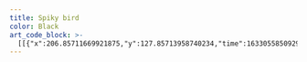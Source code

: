 ```yaml
---
title: Spiky bird
color: Black
art_code_block: >-
  [[{"x":206.85711669921875,"y":127.85713958740234,"time":1633055850929,"color":"black"},{"x":197.85711669921875,"y":125.85713958740234,"time":1633055850995,"color":"black"},{"x":186.85711669921875,"y":134.85713958740234,"time":1633055851045,"color":"black"},{"x":184.85711669921875,"y":140.85713958740234,"time":1633055851061,"color":"black"},{"x":184.85711669921875,"y":146.85713958740234,"time":1633055851095,"color":"black"},{"x":187.85711669921875,"y":151.85713958740234,"time":1633055851112,"color":"black"},{"x":197.85711669921875,"y":155.85713958740234,"time":1633055851127,"color":"black"},{"x":207.85711669921875,"y":150.85713958740234,"time":1633055851161,"color":"black"},{"x":212.85711669921875,"y":140.85713958740234,"time":1633055851198,"color":"black"},{"x":212.85711669921875,"y":135.85713958740234,"time":1633055851222,"color":"black"},{"x":213.85711669921875,"y":130.85713958740234,"time":1633055851238,"color":"black"},{"x":204.85711669921875,"y":125.85713958740234,"time":1633055851260,"color":"black"},{"x":195.85711669921875,"y":125.85713958740234,"time":1633055851297,"color":"black"},{"x":213.85711669921875,"y":130.85713958740234,"time":1633055851238,"color":"black"}],[{"x":212.85711669921875,"y":127.85713958740234,"time":1633055854316,"color":"black"},{"x":216.85711669921875,"y":118.85713958740234,"time":1633055854479,"color":"black"},{"x":222.85711669921875,"y":113.85713958740234,"time":1633055854497,"color":"black"},{"x":227.85711669921875,"y":110.85713958740234,"time":1633055854513,"color":"black"},{"x":233.85711669921875,"y":109.85713958740234,"time":1633055854529,"color":"black"},{"x":245.85711669921875,"y":112.85713958740234,"time":1633055854562,"color":"black"},{"x":252.85711669921875,"y":115.85713958740234,"time":1633055854580,"color":"black"},{"x":261.85711669921875,"y":124.85713958740234,"time":1633055854614,"color":"black"},{"x":263.85711669921875,"y":129.85713958740234,"time":1633055854637,"color":"black"},{"x":264.85711669921875,"y":140.85713958740234,"time":1633055854664,"color":"black"},{"x":256.85711669921875,"y":150.85713958740234,"time":1633055854696,"color":"black"},{"x":248.85711669921875,"y":154.85713958740234,"time":1633055854714,"color":"black"},{"x":239.85711669921875,"y":156.85713958740234,"time":1633055854734,"color":"black"},{"x":229.85711669921875,"y":156.85713958740234,"time":1633055854752,"color":"black"},{"x":212.85711669921875,"y":144.85713958740234,"time":1633055854780,"color":"black"},{"x":239.85711669921875,"y":156.85713958740234,"time":1633055854734,"color":"black"},{"x":209.85711669921875,"y":139.85713958740234,"time":1633055854796,"color":"black"}],[{"x":234.85711669921875,"y":135.85713958740234,"time":1633055856414,"color":"black"}],[{"x":238.85711669921875,"y":130.85713958740234,"time":1633055857883,"color":"black"},{"x":233.85711669921875,"y":128.85713958740234,"time":1633055857984,"color":"black"},{"x":228.85711669921875,"y":129.85713958740234,"time":1633055858017,"color":"black"},{"x":224.85711669921875,"y":134.85713958740234,"time":1633055858050,"color":"black"},{"x":222.85711669921875,"y":139.85713958740234,"time":1633055858067,"color":"black"},{"x":225.85711669921875,"y":145.85713958740234,"time":1633055858102,"color":"black"},{"x":233.85711669921875,"y":146.85713958740234,"time":1633055858144,"color":"black"},{"x":238.85711669921875,"y":145.85713958740234,"time":1633055858160,"color":"black"},{"x":246.85711669921875,"y":140.85713958740234,"time":1633055858183,"color":"black"},{"x":246.85711669921875,"y":133.85713958740234,"time":1633055858217,"color":"black"},{"x":238.85711669921875,"y":145.85713958740234,"time":1633055858160,"color":"black"},{"x":244.85711669921875,"y":131.85713958740234,"time":1633055858243,"color":"black"}],[{"x":202.85711669921875,"y":142.85713958740234,"time":1633055859248,"color":"black"}],[{"x":198.85711669921875,"y":165.85713958740234,"time":1633055862516,"color":"black"},{"x":201.85711669921875,"y":169.85713958740234,"time":1633055862588,"color":"black"},{"x":202.85711669921875,"y":175.85713958740234,"time":1633055862604,"color":"black"},{"x":202.85711669921875,"y":182.85713958740234,"time":1633055862634,"color":"black"},{"x":202.85711669921875,"y":189.85713958740234,"time":1633055862651,"color":"black"},{"x":203.85711669921875,"y":198.85713958740234,"time":1633055862677,"color":"black"},{"x":207.85711669921875,"y":201.85713958740234,"time":1633055862720,"color":"black"},{"x":210.85711669921875,"y":196.85713958740234,"time":1633055862752,"color":"black"},{"x":213.85711669921875,"y":189.85713958740234,"time":1633055862769,"color":"black"},{"x":218.85711669921875,"y":181.85713958740234,"time":1633055862785,"color":"black"},{"x":225.85711669921875,"y":174.85713958740234,"time":1633055862802,"color":"black"},{"x":235.85711669921875,"y":166.85713958740234,"time":1633055862833,"color":"black"},{"x":218.85711669921875,"y":181.85713958740234,"time":1633055862785,"color":"black"},{"x":235.85711669921875,"y":166.85713958740234,"time":1633055862853,"color":"black"}],[{"x":210.85711669921875,"y":170.85713958740234,"time":1633055863445,"color":"black"}],[{"x":221.85711669921875,"y":170.85713958740234,"time":1633055864159,"color":"black"}],[{"x":164.85711669921875,"y":122.85713958740234,"time":1633055867694,"color":"black"},{"x":167.85711669921875,"y":117.85713958740234,"time":1633055867713,"color":"black"},{"x":173.85711669921875,"y":110.85713958740234,"time":1633055867743,"color":"black"},{"x":200.85711669921875,"y":88.85713958740234,"time":1633055867775,"color":"black"},{"x":167.85711669921875,"y":117.85713958740234,"time":1633055867713,"color":"black"},{"x":203.85711669921875,"y":85.85713958740234,"time":1633055867793,"color":"black"}],[{"x":249.85711669921875,"y":80.85713958740234,"time":1633055868613,"color":"black"},{"x":279.85711669921875,"y":98.85713958740234,"time":1633055868653,"color":"black"},{"x":293.85711669921875,"y":110.85713958740234,"time":1633055868670,"color":"black"},{"x":249.85711669921875,"y":80.85713958740234,"time":1633055868613,"color":"black"}],[{"x":236.85711669921875,"y":211.85713958740234,"time":1633055874343,"color":"black"},{"x":235.85711669921875,"y":225.85713958740234,"time":1633055874397,"color":"black"},{"x":238.85711669921875,"y":237.85713958740234,"time":1633055874413,"color":"black"},{"x":245.85711669921875,"y":254.85713958740234,"time":1633055874433,"color":"black"},{"x":255.85711669921875,"y":268.85713958740234,"time":1633055874453,"color":"black"},{"x":267.85711669921875,"y":276.85713958740234,"time":1633055874472,"color":"black"},{"x":296.85711669921875,"y":280.85713958740234,"time":1633055874494,"color":"black"},{"x":255.85711669921875,"y":268.85713958740234,"time":1633055874453,"color":"black"}],[{"x":198.85711669921875,"y":124.85713958740234,"time":1633055879560,"color":"black"},{"x":200.85711669921875,"y":116.85713958740234,"time":1633055879783,"color":"black"},{"x":205.85711669921875,"y":110.85713958740234,"time":1633055879801,"color":"black"},{"x":212.85711669921875,"y":105.85713958740234,"time":1633055879822,"color":"black"},{"x":223.85711669921875,"y":102.85713958740234,"time":1633055879845,"color":"black"},{"x":233.85711669921875,"y":101.85713958740234,"time":1633055879871,"color":"black"},{"x":212.85711669921875,"y":105.85713958740234,"time":1633055879822,"color":"black"},{"x":237.85711669921875,"y":102.85713958740234,"time":1633055879905,"color":"black"}],[{"x":219.85711669921875,"y":100.85713958740234,"time":1633055883142,"color":"black"},{"x":222.85711669921875,"y":96.85713958740234,"time":1633055883143,"color":"black"},{"x":228.85711669921875,"y":90.85713958740234,"time":1633055883163,"color":"black"},{"x":237.85711669921875,"y":80.85713958740234,"time":1633055883182,"color":"black"},{"x":248.85711669921875,"y":71.85713958740234,"time":1633055883204,"color":"black"},{"x":263.85711669921875,"y":56.857139587402344,"time":1633055883226,"color":"black"},{"x":271.85711669921875,"y":51.857139587402344,"time":1633055883277,"color":"black"},{"x":263.85711669921875,"y":65.85713958740234,"time":1633055883319,"color":"black"},{"x":258.85711669921875,"y":75.85713958740234,"time":1633055883338,"color":"black"},{"x":247.85711669921875,"y":98.85713958740234,"time":1633055883362,"color":"black"},{"x":244.85711669921875,"y":104.85713958740234,"time":1633055883385,"color":"black"},{"x":258.85711669921875,"y":75.85713958740234,"time":1633055883338,"color":"black"}],[{"x":245.85711669921875,"y":97.85713958740234,"time":1633055884179,"color":"black"},{"x":250.85711669921875,"y":97.85713958740234,"time":1633055884214,"color":"black"},{"x":293.85711669921875,"y":89.85713958740234,"time":1633055884261,"color":"black"},{"x":329.85711669921875,"y":78.85713958740234,"time":1633055884292,"color":"black"},{"x":340.85711669921875,"y":75.85713958740234,"time":1633055884328,"color":"black"},{"x":347.85711669921875,"y":74.85713958740234,"time":1633055884359,"color":"black"},{"x":329.85711669921875,"y":86.85713958740234,"time":1633055884397,"color":"black"},{"x":319.85711669921875,"y":89.85713958740234,"time":1633055884427,"color":"black"},{"x":296.85711669921875,"y":95.85713958740234,"time":1633055884463,"color":"black"},{"x":274.85711669921875,"y":104.85713958740234,"time":1633055884512,"color":"black"},{"x":319.85711669921875,"y":89.85713958740234,"time":1633055884427,"color":"black"},{"x":272.85711669921875,"y":106.85713958740234,"time":1633055884555,"color":"black"}],[{"x":273.85711669921875,"y":110.85713958740234,"time":1633055885214,"color":"black"},{"x":278.85711669921875,"y":113.85713958740234,"time":1633055885247,"color":"black"},{"x":284.85711669921875,"y":115.85713958740234,"time":1633055885279,"color":"black"},{"x":312.85711669921875,"y":118.85713958740234,"time":1633055885309,"color":"black"},{"x":343.85711669921875,"y":119.85713958740234,"time":1633055885343,"color":"black"},{"x":357.85711669921875,"y":124.85713958740234,"time":1633055885375,"color":"black"},{"x":352.85711669921875,"y":126.85713958740234,"time":1633055885431,"color":"black"},{"x":321.85711669921875,"y":130.85713958740234,"time":1633055885479,"color":"black"},{"x":302.85711669921875,"y":130.85713958740234,"time":1633055885510,"color":"black"},{"x":283.85711669921875,"y":128.85713958740234,"time":1633055885543,"color":"black"},{"x":321.85711669921875,"y":130.85713958740234,"time":1633055885479,"color":"black"}],[{"x":275.85711669921875,"y":143.85713958740234,"time":1633055886413,"color":"black"},{"x":295.85711669921875,"y":148.85713958740234,"time":1633055886455,"color":"black"},{"x":314.85711669921875,"y":150.85713958740234,"time":1633055886479,"color":"black"},{"x":359.85711669921875,"y":158.85713958740234,"time":1633055886526,"color":"black"},{"x":350.85711669921875,"y":160.85713958740234,"time":1633055886597,"color":"black"},{"x":342.85711669921875,"y":160.85713958740234,"time":1633055886621,"color":"black"},{"x":330.85711669921875,"y":160.85713958740234,"time":1633055886638,"color":"black"},{"x":299.85711669921875,"y":165.85713958740234,"time":1633055886663,"color":"black"},{"x":291.85711669921875,"y":168.85713958740234,"time":1633055886690,"color":"black"},{"x":330.85711669921875,"y":160.85713958740234,"time":1633055886638,"color":"black"}],[{"x":285.85711669921875,"y":174.85713958740234,"time":1633055887464,"color":"black"},{"x":304.85711669921875,"y":175.85713958740234,"time":1633055887534,"color":"black"},{"x":344.85711669921875,"y":177.85713958740234,"time":1633055887580,"color":"black"},{"x":349.85711669921875,"y":178.85713958740234,"time":1633055887606,"color":"black"},{"x":346.85711669921875,"y":184.85713958740234,"time":1633055887658,"color":"black"},{"x":329.85711669921875,"y":191.85713958740234,"time":1633055887706,"color":"black"},{"x":284.85711669921875,"y":203.85713958740234,"time":1633055887757,"color":"black"},{"x":346.85711669921875,"y":184.85713958740234,"time":1633055887658,"color":"black"}],[{"x":335.85711669921875,"y":191.85713958740234,"time":1633055888729,"color":"black"},{"x":320.85711669921875,"y":195.85713958740234,"time":1633055888815,"color":"black"},{"x":310.85711669921875,"y":198.85713958740234,"time":1633055888832,"color":"black"},{"x":299.85711669921875,"y":201.85713958740234,"time":1633055888864,"color":"black"},{"x":277.85711669921875,"y":211.85713958740234,"time":1633055888892,"color":"black"},{"x":310.85711669921875,"y":198.85713958740234,"time":1633055888832,"color":"black"}],[{"x":284.85711669921875,"y":206.85713958740234,"time":1633055889678,"color":"black"},{"x":314.85711669921875,"y":210.85713958740234,"time":1633055889746,"color":"black"},{"x":348.85711669921875,"y":213.85713958740234,"time":1633055889788,"color":"black"},{"x":354.85711669921875,"y":214.85713958740234,"time":1633055889816,"color":"black"},{"x":361.85711669921875,"y":220.85713958740234,"time":1633055889871,"color":"black"},{"x":348.85711669921875,"y":221.85713958740234,"time":1633055889926,"color":"black"},{"x":337.85711669921875,"y":220.85713958740234,"time":1633055889968,"color":"black"},{"x":297.85711669921875,"y":224.85713958740234,"time":1633055890001,"color":"black"},{"x":348.85711669921875,"y":221.85713958740234,"time":1633055889926,"color":"black"},{"x":284.85711669921875,"y":230.85713958740234,"time":1633055890040,"color":"black"}],[{"x":292.85711669921875,"y":228.85713958740234,"time":1633055890646,"color":"black"},{"x":306.85711669921875,"y":235.85713958740234,"time":1633055890692,"color":"black"},{"x":318.85711669921875,"y":239.85713958740234,"time":1633055890721,"color":"black"},{"x":340.85711669921875,"y":246.85713958740234,"time":1633055890753,"color":"black"},{"x":356.85711669921875,"y":254.85713958740234,"time":1633055890792,"color":"black"},{"x":346.85711669921875,"y":252.85713958740234,"time":1633055890850,"color":"black"},{"x":320.85711669921875,"y":250.85713958740234,"time":1633055890876,"color":"black"},{"x":303.85711669921875,"y":252.85713958740234,"time":1633055890906,"color":"black"},{"x":287.85711669921875,"y":257.85713958740234,"time":1633055890937,"color":"black"},{"x":320.85711669921875,"y":250.85713958740234,"time":1633055890876,"color":"black"}],[{"x":188.85711669921875,"y":188.85713958740234,"time":1633055894863,"color":"black"},{"x":191.85711669921875,"y":184.85713958740234,"time":1633055894927,"color":"black"},{"x":187.85711669921875,"y":180.85713958740234,"time":1633055895046,"color":"black"},{"x":182.85711669921875,"y":183.85713958740234,"time":1633055895063,"color":"black"},{"x":163.85711669921875,"y":207.85713958740234,"time":1633055895113,"color":"black"},{"x":159.85711669921875,"y":242.85713958740234,"time":1633055895158,"color":"black"},{"x":162.85711669921875,"y":252.85713958740234,"time":1633055895179,"color":"black"},{"x":167.85711669921875,"y":260.85713958740234,"time":1633055895211,"color":"black"},{"x":159.85711669921875,"y":242.85713958740234,"time":1633055895158,"color":"black"},{"x":170.85711669921875,"y":264.85713958740234,"time":1633055895227,"color":"black"}],[{"x":168.85711669921875,"y":260.85713958740234,"time":1633055896130,"color":"black"},{"x":176.85711669921875,"y":275.85713958740234,"time":1633055896179,"color":"black"},{"x":184.85711669921875,"y":281.85713958740234,"time":1633055896196,"color":"black"},{"x":206.85711669921875,"y":287.85713958740234,"time":1633055896228,"color":"black"},{"x":211.85711669921875,"y":288.85713958740234,"time":1633055896262,"color":"black"},{"x":184.85711669921875,"y":281.85713958740234,"time":1633055896196,"color":"black"}],[{"x":200.85711669921875,"y":265.85713958740234,"time":1633055899178,"color":"black"},{"x":199.85711669921875,"y":272.85713958740234,"time":1633055899178,"color":"black"},{"x":203.85711669921875,"y":290.85713958740234,"time":1633055899216,"color":"black"},{"x":219.85711669921875,"y":306.85713958740234,"time":1633055899251,"color":"black"},{"x":228.85711669921875,"y":308.85713958740234,"time":1633055899301,"color":"black"},{"x":248.85711669921875,"y":300.85713958740234,"time":1633055899353,"color":"black"},{"x":237.85711669921875,"y":262.85713958740234,"time":1633055899413,"color":"black"},{"x":228.85711669921875,"y":308.85713958740234,"time":1633055899301,"color":"black"}],[{"x":228.85711669921875,"y":312.85713958740234,"time":1633055901461,"color":"black"},{"x":230.85711669921875,"y":320.85713958740234,"time":1633055901519,"color":"black"},{"x":237.85711669921875,"y":340.85713958740234,"time":1633055901554,"color":"black"},{"x":241.85711669921875,"y":349.85713958740234,"time":1633055901590,"color":"black"},{"x":230.85711669921875,"y":320.85713958740234,"time":1633055901519,"color":"black"},{"x":241.85711669921875,"y":349.85713958740234,"time":1633055901650,"color":"black"}],[{"x":244.85711669921875,"y":309.85713958740234,"time":1633055901930,"color":"black"},{"x":242.85711669921875,"y":316.85713958740234,"time":1633055902055,"color":"black"},{"x":242.85711669921875,"y":325.85713958740234,"time":1633055902071,"color":"black"},{"x":246.85711669921875,"y":346.85713958740234,"time":1633055902125,"color":"black"},{"x":242.85711669921875,"y":316.85713958740234,"time":1633055902055,"color":"black"}],[{"x":241.85711669921875,"y":349.85713958740234,"time":1633055902763,"color":"black"},{"x":212.85711669921875,"y":368.85713958740234,"time":1633055902859,"color":"black"},{"x":204.85711669921875,"y":372.85713958740234,"time":1633055902908,"color":"black"},{"x":241.85711669921875,"y":349.85713958740234,"time":1633055902763,"color":"black"}],[{"x":242.85711669921875,"y":351.85713958740234,"time":1633055903297,"color":"black"},{"x":242.85711669921875,"y":359.85713958740234,"time":1633055903342,"color":"black"},{"x":242.85711669921875,"y":371.85713958740234,"time":1633055903382,"color":"black"},{"x":242.85711669921875,"y":351.85713958740234,"time":1633055903297,"color":"black"}],[{"x":248.85711669921875,"y":351.85713958740234,"time":1633055903647,"color":"black"},{"x":263.85711669921875,"y":372.85713958740234,"time":1633055903705,"color":"black"},{"x":248.85711669921875,"y":351.85713958740234,"time":1633055903647,"color":"black"}],[{"x":182.85711669921875,"y":283.85713958740234,"time":1633055904322,"color":"black"}],[{"x":250.85711669921875,"y":353.85713958740234,"time":1633055907058,"color":"black"},{"x":252.85711669921875,"y":358.85713958740234,"time":1633055907255,"color":"black"},{"x":255.85711669921875,"y":362.85713958740234,"time":1633055907271,"color":"black"},{"x":260.85711669921875,"y":367.85713958740234,"time":1633055907311,"color":"black"},{"x":272.85711669921875,"y":383.85713958740234,"time":1633055907362,"color":"black"},{"x":255.85711669921875,"y":362.85713958740234,"time":1633055907271,"color":"black"},{"x":272.85711669921875,"y":384.85713958740234,"time":1633055907418,"color":"black"}],[{"x":244.85711669921875,"y":351.85713958740234,"time":1633055907978,"color":"black"},{"x":240.85711669921875,"y":359.85713958740234,"time":1633055908032,"color":"black"},{"x":236.85711669921875,"y":374.85713958740234,"time":1633055908073,"color":"black"},{"x":244.85711669921875,"y":351.85713958740234,"time":1633055907978,"color":"black"}],[{"x":243.85711669921875,"y":358.85713958740234,"time":1633055908959,"color":"black"},{"x":242.85711669921875,"y":368.85713958740234,"time":1633055909062,"color":"black"},{"x":240.85711669921875,"y":382.85713958740234,"time":1633055909118,"color":"black"},{"x":239.85711669921875,"y":387.85713958740234,"time":1633055909197,"color":"black"},{"x":238.85711669921875,"y":380.85713958740234,"time":1633055909299,"color":"black"},{"x":242.85711669921875,"y":363.85713958740234,"time":1633055909366,"color":"black"},{"x":244.85711669921875,"y":357.85713958740234,"time":1633055909417,"color":"black"},{"x":241.85711669921875,"y":367.85713958740234,"time":1633055909541,"color":"black"},{"x":242.85711669921875,"y":363.85713958740234,"time":1633055909366,"color":"black"},{"x":241.85711669921875,"y":369.85713958740234,"time":1633055909595,"color":"black"}],[{"x":247.85711669921875,"y":331.85713958740234,"time":1633055910564,"color":"black"}],[{"x":244.85711669921875,"y":326.85713958740234,"time":1633055910699,"color":"black"},{"x":242.85711669921875,"y":333.85713958740234,"time":1633055910769,"color":"black"},{"x":246.85711669921875,"y":361.85713958740234,"time":1633055910819,"color":"black"},{"x":244.85711669921875,"y":326.85713958740234,"time":1633055910699,"color":"black"},{"x":249.85711669921875,"y":360.85713958740234,"time":1633055910886,"color":"black"}],[{"x":181.85711669921875,"y":283.85713958740234,"time":1633055914278,"color":"black"},{"x":179.85711669921875,"y":289.85713958740234,"time":1633055914361,"color":"black"},{"x":181.85711669921875,"y":303.85713958740234,"time":1633055914419,"color":"black"},{"x":183.85711669921875,"y":308.85713958740234,"time":1633055914435,"color":"black"},{"x":198.85711669921875,"y":312.85713958740234,"time":1633055914485,"color":"black"},{"x":202.85711669921875,"y":315.85713958740234,"time":1633055914555,"color":"black"},{"x":183.85711669921875,"y":308.85713958740234,"time":1633055914435,"color":"black"},{"x":203.85711669921875,"y":316.85713958740234,"time":1633055914614,"color":"black"}],[{"x":202.85711669921875,"y":317.85713958740234,"time":1633055915610,"color":"black"},{"x":211.85711669921875,"y":309.85713958740234,"time":1633055915707,"color":"black"},{"x":216.85711669921875,"y":300.85713958740234,"time":1633055915754,"color":"black"},{"x":202.85711669921875,"y":317.85713958740234,"time":1633055915610,"color":"black"}],[{"x":203.85711669921875,"y":317.85713958740234,"time":1633055916976,"color":"black"},{"x":199.85711669921875,"y":320.85713958740234,"time":1633055917230,"color":"black"},{"x":191.85711669921875,"y":336.85713958740234,"time":1633055917291,"color":"black"},{"x":203.85711669921875,"y":317.85713958740234,"time":1633055916976,"color":"black"},{"x":190.85711669921875,"y":344.85713958740234,"time":1633055917308,"color":"black"}],[{"x":183.85711669921875,"y":312.85713958740234,"time":1633055917842,"color":"black"},{"x":186.85711669921875,"y":318.85713958740234,"time":1633055917950,"color":"black"},{"x":193.85711669921875,"y":358.85713958740234,"time":1633055918006,"color":"black"},{"x":183.85711669921875,"y":312.85713958740234,"time":1633055917842,"color":"black"}],[{"x":184.85711669921875,"y":321.85713958740234,"time":1633055918829,"color":"black"},{"x":189.85711669921875,"y":327.85713958740234,"time":1633055918897,"color":"black"},{"x":194.85711669921875,"y":338.85713958740234,"time":1633055918942,"color":"black"},{"x":195.85711669921875,"y":348.85713958740234,"time":1633055918994,"color":"black"},{"x":195.85711669921875,"y":353.85713958740234,"time":1633055919043,"color":"black"},{"x":196.85711669921875,"y":361.85713958740234,"time":1633055919109,"color":"black"},{"x":195.85711669921875,"y":348.85713958740234,"time":1633055918994,"color":"black"},{"x":193.85711669921875,"y":364.85713958740234,"time":1633055919246,"color":"black"}],[{"x":194.85711669921875,"y":361.85713958740234,"time":1633055920359,"color":"black"},{"x":186.85711669921875,"y":364.85713958740234,"time":1633055920493,"color":"black"},{"x":179.85711669921875,"y":368.85713958740234,"time":1633055920509,"color":"black"},{"x":165.85711669921875,"y":377.85713958740234,"time":1633055920570,"color":"black"},{"x":186.85711669921875,"y":364.85713958740234,"time":1633055920493,"color":"black"},{"x":167.85711669921875,"y":376.85713958740234,"time":1633055920645,"color":"black"}],[{"x":194.85711669921875,"y":363.85713958740234,"time":1633055920989,"color":"black"},{"x":189.85711669921875,"y":382.85713958740234,"time":1633055921107,"color":"black"},{"x":194.85711669921875,"y":363.85713958740234,"time":1633055920989,"color":"black"},{"x":190.85711669921875,"y":382.85713958740234,"time":1633055921181,"color":"black"}],[{"x":196.85711669921875,"y":362.85713958740234,"time":1633055921474,"color":"black"},{"x":205.85711669921875,"y":379.85713958740234,"time":1633055921536,"color":"black"},{"x":214.85711669921875,"y":393.85713958740234,"time":1633055921595,"color":"black"},{"x":196.85711669921875,"y":362.85713958740234,"time":1633055921474,"color":"black"},{"x":214.85711669921875,"y":393.85713958740234,"time":1633055921611,"color":"black"}],[{"x":299.85711669921875,"y":254.85713958740234,"time":1633055922875,"color":"black"},{"x":304.85711669921875,"y":260.85713958740234,"time":1633055922942,"color":"black"},{"x":328.85711669921875,"y":278.85713958740234,"time":1633055923002,"color":"black"},{"x":332.85711669921875,"y":281.85713958740234,"time":1633055923018,"color":"black"},{"x":307.85711669921875,"y":279.85713958740234,"time":1633055923134,"color":"black"},{"x":298.85711669921875,"y":278.85713958740234,"time":1633055923160,"color":"black"},{"x":284.85711669921875,"y":280.85713958740234,"time":1633055923244,"color":"black"},{"x":289.85711669921875,"y":281.85713958740234,"time":1633055923318,"color":"black"},{"x":298.85711669921875,"y":278.85713958740234,"time":1633055923160,"color":"black"},{"x":290.85711669921875,"y":281.85713958740234,"time":1633055923397,"color":"black"}],[{"x":256.85711669921875,"y":290.85713958740234,"time":1633055926479,"color":"black"},{"x":259.85711669921875,"y":297.85713958740234,"time":1633055926588,"color":"black"},{"x":263.85711669921875,"y":304.85713958740234,"time":1633055926605,"color":"black"},{"x":287.85711669921875,"y":328.85713958740234,"time":1633055926662,"color":"black"},{"x":315.85711669921875,"y":344.85713958740234,"time":1633055926713,"color":"black"},{"x":345.85711669921875,"y":352.85713958740234,"time":1633055926767,"color":"black"},{"x":352.85711669921875,"y":348.85713958740234,"time":1633055926784,"color":"black"},{"x":364.85711669921875,"y":340.85713958740234,"time":1633055926832,"color":"black"},{"x":345.85711669921875,"y":352.85713958740234,"time":1633055926767,"color":"black"}],[{"x":347.85711669921875,"y":351.85713958740234,"time":1633055928342,"color":"black"},{"x":358.85711669921875,"y":347.85713958740234,"time":1633055928461,"color":"black"},{"x":388.85711669921875,"y":326.85713958740234,"time":1633055928525,"color":"black"},{"x":389.85711669921875,"y":312.85713958740234,"time":1633055928590,"color":"black"},{"x":358.85711669921875,"y":347.85713958740234,"time":1633055928461,"color":"black"},{"x":389.85711669921875,"y":311.85713958740234,"time":1633055928659,"color":"black"}],[{"x":277.85711669921875,"y":285.85713958740234,"time":1633055929760,"color":"black"},{"x":302.85711669921875,"y":308.85713958740234,"time":1633055929832,"color":"black"},{"x":335.85711669921875,"y":314.85713958740234,"time":1633055929885,"color":"black"},{"x":356.85711669921875,"y":281.85713958740234,"time":1633055929949,"color":"black"},{"x":364.85711669921875,"y":268.85713958740234,"time":1633055930011,"color":"black"},{"x":335.85711669921875,"y":314.85713958740234,"time":1633055929885,"color":"black"},{"x":365.85711669921875,"y":266.85713958740234,"time":1633055930079,"color":"black"}],[{"x":265.85711669921875,"y":291.85713958740234,"time":1633055931176,"color":"black"},{"x":294.85711669921875,"y":320.85713958740234,"time":1633055931238,"color":"black"},{"x":338.85711669921875,"y":334.85713958740234,"time":1633055931297,"color":"black"},{"x":376.85711669921875,"y":305.85713958740234,"time":1633055931364,"color":"black"},{"x":384.85711669921875,"y":294.85713958740234,"time":1633055931429,"color":"black"},{"x":338.85711669921875,"y":334.85713958740234,"time":1633055931297,"color":"black"},{"x":385.85711669921875,"y":292.85713958740234,"time":1633055931498,"color":"black"}],[{"x":193.85711669921875,"y":169.85713958740234,"time":1633055937703,"color":"black"},{"x":171.85711669921875,"y":167.85713958740234,"time":1633055937774,"color":"black"},{"x":119.85711669921875,"y":164.85713958740234,"time":1633055937827,"color":"black"},{"x":108.85711669921875,"y":160.85713958740234,"time":1633055937847,"color":"black"},{"x":86.85711669921875,"y":156.85713958740234,"time":1633055937898,"color":"black"},{"x":119.85711669921875,"y":164.85713958740234,"time":1633055937827,"color":"black"},{"x":81.85711669921875,"y":157.85713958740234,"time":1633055937961,"color":"black"}],[{"x":93.85711669921875,"y":159.85713958740234,"time":1633055939056,"color":"black"},{"x":65.85711669921875,"y":162.85713958740234,"time":1633055939181,"color":"black"},{"x":30.85711669921875,"y":152.85713958740234,"time":1633055939258,"color":"black"},{"x":93.85711669921875,"y":159.85713958740234,"time":1633055939056,"color":"black"},{"x":29.85711669921875,"y":153.85713958740234,"time":1633055939275,"color":"black"}],[{"x":17.85711669921875,"y":172.85713958740234,"time":1633055943204,"color":"black"},{"x":18.85711669921875,"y":177.85713958740234,"time":1633055943340,"color":"black"},{"x":16.85711669921875,"y":219.85713958740234,"time":1633055943404,"color":"black"},{"x":15.85711669921875,"y":231.85713958740234,"time":1633055943480,"color":"black"},{"x":18.85711669921875,"y":177.85713958740234,"time":1633055943340,"color":"black"},{"x":15.85711669921875,"y":231.85713958740234,"time":1633055943496,"color":"black"}],[{"x":17.85711669921875,"y":227.85713958740234,"time":1633055944326,"color":"black"},{"x":22.85711669921875,"y":223.85713958740234,"time":1633055944458,"color":"black"},{"x":53.85711669921875,"y":195.85713958740234,"time":1633055944525,"color":"black"},{"x":62.85711669921875,"y":192.85713958740234,"time":1633055944594,"color":"black"},{"x":22.85711669921875,"y":223.85713958740234,"time":1633055944458,"color":"black"},{"x":63.85711669921875,"y":192.85713958740234,"time":1633055944654,"color":"black"}],[{"x":57.85711669921875,"y":195.85713958740234,"time":1633055946005,"color":"black"},{"x":61.85711669921875,"y":199.85713958740234,"time":1633055946076,"color":"black"},{"x":47.85711669921875,"y":238.85713958740234,"time":1633055946144,"color":"black"},{"x":39.85711669921875,"y":246.85713958740234,"time":1633055946208,"color":"black"},{"x":61.85711669921875,"y":199.85713958740234,"time":1633055946076,"color":"black"},{"x":39.85711669921875,"y":246.85713958740234,"time":1633055946225,"color":"black"}],[{"x":48.85711669921875,"y":235.85713958740234,"time":1633055946523,"color":"black"},{"x":65.85711669921875,"y":229.85713958740234,"time":1633055946595,"color":"black"},{"x":99.85711669921875,"y":194.85713958740234,"time":1633055946691,"color":"black"},{"x":48.85711669921875,"y":235.85713958740234,"time":1633055946523,"color":"black"}],[{"x":93.85711669921875,"y":202.85713958740234,"time":1633055947025,"color":"black"},{"x":92.85711669921875,"y":212.85713958740234,"time":1633055947037,"color":"black"},{"x":99.85711669921875,"y":255.85713958740234,"time":1633055947093,"color":"black"},{"x":135.85711669921875,"y":251.85713958740234,"time":1633055947157,"color":"black"},{"x":149.85711669921875,"y":221.85713958740234,"time":1633055947233,"color":"black"},{"x":99.85711669921875,"y":255.85713958740234,"time":1633055947093,"color":"black"}],[{"x":65.85711669921875,"y":232.85713958740234,"time":1633055948273,"color":"black"},{"x":99.85711669921875,"y":203.85713958740234,"time":1633055948354,"color":"black"},{"x":65.85711669921875,"y":232.85713958740234,"time":1633055948273,"color":"black"},{"x":101.85711669921875,"y":200.85713958740234,"time":1633055948483,"color":"black"}],[{"x":95.85711669921875,"y":207.85713958740234,"time":1633055949240,"color":"black"},{"x":102.85711669921875,"y":257.85713958740234,"time":1633055949314,"color":"black"},{"x":98.85711669921875,"y":266.85713958740234,"time":1633055949331,"color":"black"},{"x":102.85711669921875,"y":250.85713958740234,"time":1633055949463,"color":"black"},{"x":109.85711669921875,"y":244.85713958740234,"time":1633055949480,"color":"black"},{"x":143.85711669921875,"y":210.85713958740234,"time":1633055949549,"color":"black"},{"x":102.85711669921875,"y":250.85713958740234,"time":1633055949463,"color":"black"},{"x":144.85711669921875,"y":202.85713958740234,"time":1633055949566,"color":"black"}],[{"x":132.85711669921875,"y":224.85713958740234,"time":1633055951092,"color":"black"},{"x":143.85711669921875,"y":251.85713958740234,"time":1633055951173,"color":"black"},{"x":145.85711669921875,"y":257.85713958740234,"time":1633055951190,"color":"black"},{"x":154.85711669921875,"y":259.85713958740234,"time":1633055951260,"color":"black"},{"x":177.85711669921875,"y":242.85713958740234,"time":1633055951330,"color":"black"}]]
---
```


